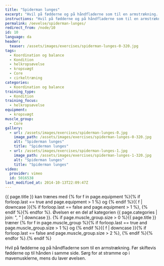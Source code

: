 ```yaml
---
title: "Spiderman lunges"
excerpt: "Hvil på fødderne og på håndfladerne som til en armstrækning. Før skiftevis fødderne op til den hånden i samme side."
instructions: "Hvil på fødderne og på håndfladerne som til en armstrækning. Før skiftevis fødderne op til den hånden i samme side."
permalink: /oevelse/spiderman-lunges/
redirect_from: /node/10
id: 10
language: da
header:
  teaser: /assets/images/exercises/spiderman-lunges-0-320.jpg
tags:
  - Koordination og balance
  - Kondition
  - helkropsøvelse
  - kropsvægt
  - Core
  - cirkeltræning
categories:
  - Koordination og balance
training_type:
  - Kondition
training_focus:
  - helkropsøvelse
equipment:
  - kropsvægt
muscle_group:
  - Core
gallery:
  - url: /assets/images/exercises/spiderman-lunges-0.jpg
    image_path: /assets/images/exercises/spiderman-lunges-0-320.jpg
    alt: "Spiderman lunges"
    title: "Spiderman lunges"
  - url: /assets/images/exercises/spiderman-lunges-1.jpg
    image_path: /assets/images/exercises/spiderman-lunges-1-320.jpg
    alt: "Spiderman lunges"
    title: "Spiderman lunges"
video:
  provider: vimeo
  id: 5016538
last_modified_at: 2014-10-13T22:09:47Z
---
```

{{ page.title }} kan trænes med {% for f in page.equipment %}{% if forloop.last == true and page.equipment > 1 %} og {% endif %}{{ f | downcase  }}{% if forloop.last == false and page.equipment > 1 %}, {% endif %}{% endfor %}. Øvelsen er en del af kategorien {{ page.categories | join: ", " | downcase }}. {% if page.muscle_group.size > 0 %}{{ page.title }} træner {% for f in page.muscle_group %}{% if forloop.last == true and page.muscle_group.size > 1 %} og {% endif %}{{ f | downcase }}{% if forloop.last == false and page.muscle_group.size > 2 %}, {% endif %}{% endfor %}.{% endif %}

Hvil på fødderne og på håndfladerne som til en armstrækning. Før skiftevis fødderne op til hånden i samme side. Sørg for at stramme op i mavemusklerne, mens du laver øvelsen.
